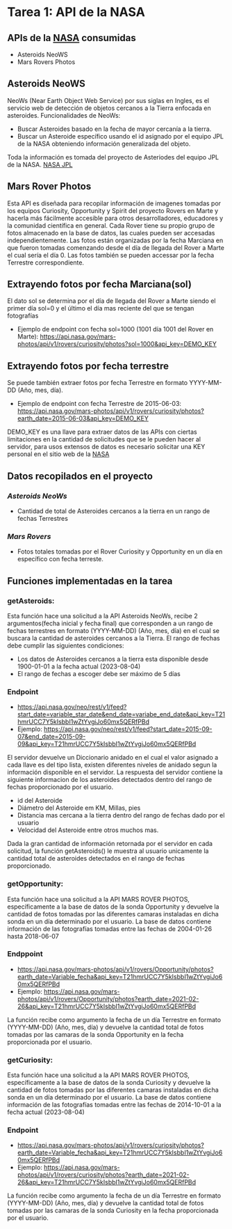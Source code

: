 # Tarea 1: API de la NASA 
##  APIs de la [NASA](https://api.nasa.gov/?ref=apispublicas.com#CAD) consumidas
- Asteroids NeoWS
- Mars Rovers Photos

## Asteroids NeoWS
NeoWs (Near Earth Object Web Service) por sus siglas en Ingles, es el servicio web de detección de objetos cercanos a la Tierra enfocada en asteroides.
Funcionalidades de NeoWs:
- Buscar Asteroides basado en la fecha de mayor cercanía a la tierra.
- Buscar un Asteroide específico usando el id asignado por el equipo JPL de la NASA obteniendo información generalizada del objeto.

Toda la información es tomada del proyecto de Asteriodes del equipo JPL de la NASA. [NASA JPL](http://neo.jpl.nasa.gov/)

## Mars Rover Photos
Esta API es diseñada para recopilar información de imagenes tomadas por los equipos Curiosity, Opportunity y Spirit del proyecto Rovers en Marte y hacerla más fácilmente accesible para otros desarrolladores, educadores y la comunidad científica en general.
Cada Rover tiene su propio grupo de fotos almacenado en la base de datos, las cuales pueden ser accesadas independientemente. Las fotos están organizadas por la fecha Marciana en que fueron tomadas comenzando desde el día de llegada del Rover a Marte el cual sería el día 0.
Las fotos también se pueden accessar por la fecha Terrestre correspondiente.

## Extrayendo fotos por fecha Marciana(sol)
El dato sol se determina por el día de llegada del Rover a Marte siendo el primer día sol=0 y el último el día mas reciente del que se tengan fotografías 
- Ejemplo de endpoint con fecha sol=1000 (1001 día 1001 del Rover en Marte): 
https://api.nasa.gov/mars-photos/api/v1/rovers/curiosity/photos?sol=1000&api_key=DEMO_KEY

## Extrayendo fotos por fecha terrestre
Se puede también extraer fotos por fecha Terrestre en formato YYYY-MM-DD (Año, mes, día).
- Ejemplo de endpoint con fecha Terrestre de 2015-06-03: 
https://api.nasa.gov/mars-photos/api/v1/rovers/curiosity/photos?earth_date=2015-06-03&api_key=DEMO_KEY

DEMO_KEY es una llave para extraer datos de las APIs con ciertas limitaciones en la cantidad de solicitudes que se le pueden hacer al servidor, para usos extensos de datos es necesario solicitar una KEY personal en el sitio web de la [NASA](https://api.nasa.gov/?ref=apispublicas.com#CAD)


## Datos recopilados en el proyecto
### *Asteroids NeoWs*
- Cantidad de total de Asteroides cercanos a la tierra en un rango de fechas Terrestres

### *Mars Rovers*
- Fotos totales tomadas por el Rover Curiosity y Opportunity en un día en específico con fecha terreste.

## Funciones implementadas en la tarea
### getAsteroids:
Esta función hace una solicitud a la API Asteroids NeoWs, recibe 2 argumentos(fecha inicial y fecha final) que corresponden a un rango de fechas terrestres en formato (YYYY-MM-DD) (Año, mes, día) en el cual se buscara la cantidad de asteroides cercanos a la Tierra.
El rango de fechas debe cumplir las siguientes condiciones:
- Los datos de Asteroides cercanos a la tierra esta disponible desde 1900-01-01 a la fecha actual (2023-08-04)
- El rango de fechas a escoger debe ser máximo de 5 días
### Endpoint
- https://api.nasa.gov/neo/rest/v1/feed?start_date=variable_star_date&end_date=variabe_end_date&api_key=T21hmrUCC7Y5kIsbbI1wZtYvgiJo60mx5QERfPBd
- Ejemplo: https://api.nasa.gov/neo/rest/v1/feed?start_date=2015-09-07&end_date=2015-09-09&api_key=T21hmrUCC7Y5kIsbbI1wZtYvgiJo60mx5QERfPBd

El servidor devuelve un Diccionario anidado en el cual el valor asignado a cada llave es del tipo lista, existen diferentes niveles de anidado segun la información disponible en el servidor.
La respuesta del servidor contiene la siguiente informacion de los asteroides detectados dentro del rango de fechas proporcionado por el usuario.
- id del Asteroide
- Diámetro del Asteroide em KM, Millas, pies
- Distancia mas cercana a la tierra dentro del rango de fechas dado por el usuario
- Velocidad del Asteroide entre otros muchos mas.

Dada la gran cantidad de información retornada por el servidor en cada solicitud, la función getAsteroids() le muestra al usuario unicamente la cantidad total de asteroides detectados en el rango de fechas proporcionado.

### getOpportunity:
Esta función hace una solicitud a la API MARS ROVER PHOTOS, específicamente a la base de datos de la sonda Opportunity y devuelve la cantidad de fotos tomadas por las diferentes camaras instaladas en dicha sonda en un día determinado por el usuario.
La base de datos contiene información de las fotografías tomadas entre las fechas de 2004-01-26 hasta 2018-06-07
### Endppoint
- https://api.nasa.gov/mars-photos/api/v1/rovers/Opportunity/photos?earth_date=Variable_fecha&api_key=T21hmrUCC7Y5kIsbbI1wZtYvgiJo60mx5QERfPBd
- Ejemplo: https://api.nasa.gov/mars-photos/api/v1/rovers/Opportunity/photos?earth_date=2021-02-26&api_key=T21hmrUCC7Y5kIsbbI1wZtYvgiJo60mx5QERfPBd

La función recibe como argumento la fecha de un día Terrestre en formato (YYYY-MM-DD) (Año, mes, día) y devuelve la cantidad total de fotos tomadas por las camaras de la sonda Opportunity en la fecha proporcionada por el usuario.

### getCuriosity:
Esta función hace una solicitud a la API MARS ROVER PHOTOS, específicamente a la base de datos de la sonda Curiosity y devuelve la cantidad de fotos tomadas por las diferentes camaras instaladas en dicha sonda en un día determinado por el usuario.
La base de datos contiene información de las fotografías tomadas entre las fechas de 2014-10-01 a la fecha actual (2023-08-04)
### Endpoint
- https://api.nasa.gov/mars-photos/api/v1/rovers/curiosity/photos?earth_date=Variable_fecha&api_key=T21hmrUCC7Y5kIsbbI1wZtYvgiJo60mx5QERfPBd
- Ejemplo: https://api.nasa.gov/mars-photos/api/v1/rovers/curiosity/photos?earth_date=2021-02-26&api_key=T21hmrUCC7Y5kIsbbI1wZtYvgiJo60mx5QERfPBd


La función recibe como argumento la fecha de un día Terrestre en formato (YYYY-MM-DD) (Año, mes, día) y devuelve la cantidad total de fotos tomadas por las camaras de la sonda Curiosity en la fecha proporcionada por el usuario.

